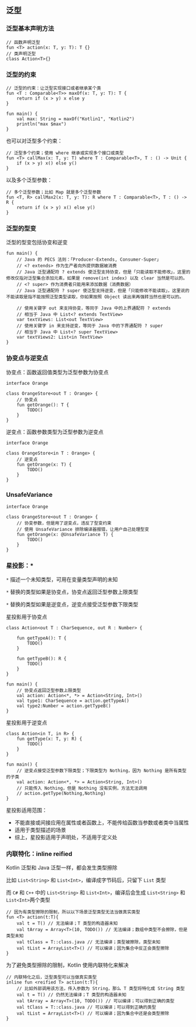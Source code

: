 ## 泛型

### 泛型基本声明方法

    // 函数声明泛型
    fun <T> action(x: T, y: T): T {}
    // 类声明泛型
    class Action<T>{}

### 泛型的约束

    // 泛型的约束：让泛型实现接口或者继承某个类
    fun <T : Comparable<T>> maxOf(x: T, y: T): T {
        return if (x > y) x else y
    }

    fun main() {
        val max: String = maxOf("Kotlin1", "Kotlin2")
        println("max $max")
    }

也可以对泛型多个约束：

    // 泛型多个约束；使用 where 继承或实现多个接口或类型
    fun <T> callMax(x: T, y: T) where T : Comparable<T>, T : () -> Unit {
        if (x > y) x() else y()
    }

以及多个泛型参数：

    // 多个泛型参数；比如 Map 就是多个泛型参数
    fun <T, R> callMax2(x: T, y: T): R where T : Comparable<T>, T : () -> R {
        return if (x > y) x() else y()
    }

### 泛型的型变

泛型的型变包括协变和逆变

    fun main() {
        // Java 的 PECS 法则：「Producer-Extends, Consumer-Super」
        // <? extends> 作为生产者向外提供数据被消费
        // Java 泛型通配符 ? extends 使泛型支持协变，但是「只能读取不能修改」，这里的修改仅指对泛型集合添加元素，如果是 remove(int index) 以及 clear 当然是可以的。
        // <? super> 作为消费者只能用来添加数据（消费数据）
        // Java 泛型通配符 ? super 使泛型支持逆变，但是「只能修改不能读取」，这里说的不能读取是指不能按照泛型类型读取，你如果按照 Object 读出来再强转当然也是可以的。

        // 使用关键字 out 来支持协变，等同于 Java 中的上界通配符 ? extends
        // 相当于 Java 中 List<? extends TextView>
        var textViews: List<out TextView>
        // 使用关键字 in 来支持逆变，等同于 Java 中的下界通配符 ? super
        // 相当于 Java 中 List<? super TextView>
        var textViews2: List<in TextView>
    }

### 协变点与逆变点

协变点：函数返回值类型为泛型参数为协变点

    interface Orange

    class OrangeStore<out T : Orange> {
        // 协变点
        fun getOrange(): T {
            TODO()
        }
    }

逆变点：函数参数类型为泛型参数为逆变点

    interface Orange

    class OrangeStore<in T : Orange> {
        // 逆变点
        fun getOrange(x: T) {
            TODO()
        }
    }

### UnsafeVariance

    interface Orange

    class OrangeStore<out T : Orange> {
        // 协变参数，但是用了逆变点，违反了型变约束
        // 使用 UnsafeVariance 排除编译器报错，让用户自己处理型变
        fun getOrange(x: @UnsafeVariance T) {
            TODO()
        }
    }

### 星投影：\*

`*` 描述一个未知类型，可用在变量类型声明的未知

`*` 替换的类型如果是协变点，协变点返回泛型参数上限类型

`*` 替换的类型如果是逆变点，逆变点接受泛型参数下限类型

星投影用于协变点

    class Action<out T : CharSequence, out R : Number> {

        fun getTypeA(): T {
            TODO()
        }

        fun getTypeB(): R {
            TODO()
        }
    }

    fun main() {
    	// 协变点返回泛型参数上限类型
        val action: Action<*, *> = Action<String, Int>()
        val type1: CharSequence = action.getTypeA()
        val type2:Number = action.getTypeB()
    }

星投影用于逆变点

    class Action<in T, in R> {
        fun getType(x: T, y: R) {
            TODO()
        }
    }

    fun main() {
        // 逆变点接受泛型参数下限类型；下限类型为 Nothing，因为 Nothing 是所有类型的子类
        val action: Action<*, *> = Action<String, Int>()
        // 只能传入 Nothing，但是 Nothing 没有实例，方法无法调用
        // action.getType(Nothing,Nothing)
    }

星投影适用范围：

- 不能直接或间接应用在属性或者函数上，不能传给函数当参数或者类中当属性
- 适用于类型描述的场景
- 综上，星投影适用于声明处，不适用于定义处

### 内联特化：inline reified

Kotlin 泛型和 Java 泛型一样，都会发生类型擦除

比如 `List<String>` 和 `List<Int>`，编译成字节码后，只留下 `List` 类型

而 `C#` 和 `C++` 中的 `List<String>` 和 `List<Int>`，编译后会生成 `List<String>` 和 `List<Int>`两个类型

    // 因为有类型擦除的限制，所以以下场景泛型类型无法当做真实类型
    fun <T> action(t:T){
        val t = T() // 无法编译；T 类型的构造器未知
        val tArray = Array<T>(10, TODO()) // 无法编译；数组中类型不会擦除，但是类型未知
        val tClass = T::class.java // 无法编译；类型被擦除，类型未知
        val tList = ArrayList<T>() // 可以编译；因为集合中反正会类型擦除
    }

为了避免类型擦除的限制，Kotlin 使用内联特化来解决

    // 内联特化之后，泛型类型可以当做真实类型
    inline fun <reified T> action(t:T){
        // 比如外部调用该方法，传入参数为 String，那么 T 类型将特化成 String 类型
        val t = T() // 仍然无法编译；T 类型的构造器未知
        val tArray = Array<T>(10, TODO()) // 可以编译；可以得到正确的类型
        val tClass = T::class.java // 可以编译；可以得到正确的类型
        val tList = ArrayList<T>() // 可以编译；因为集合中还是会类型擦除
    }
